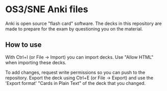 # OS3/SNE Anki files

Anki is open source "flash card" software. The decks in this repository are
made to prepare for the exam by questioning you on the material.

## How to use

With Ctrl+I (or File -> Import) you can import decks. Use "Allow HTML" when
importing these decks.

To add changes, request write permissions so you can push to the repository.
Export the deck using Ctrl+E (or File -> Export) and use the 'Export format'
"Cards in Plain Text" of the deck that you changed.

